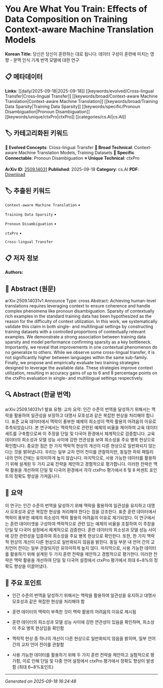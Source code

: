 
# You Are What You Train: Effects of Data Composition on Training Context-aware Machine Translation Models

**Korean Title:** 당신은 당신이 훈련하는 대로 됩니다: 데이터 구성이 훈련에 미치는 영향 - 문맥 인식 기계 번역 모델에 대한 연구

## 📋 메타데이터

**Links**: [[daily/2025-09-18|2025-09-18]] [[keywords/evolved/Cross-lingual Transfer|Cross-lingual Transfer]] [[keywords/broad/Context-aware Machine Translation|Context-aware Machine Translation]] [[keywords/broad/Training Data Sparsity|Training Data Sparsity]] [[keywords/specific/Pronoun Disambiguation|Pronoun Disambiguation]] [[keywords/unique/ctxPro|ctxPro]] [[categories/cs.AI|cs.AI]]

## 🏷️ 카테고리화된 키워드
**🚀 Evolved Concepts**: Cross-lingual Transfer
**🔬 Broad Technical**: Context-aware Machine Translation Models, Training Datasets
**🔗 Specific Connectable**: Pronoun Disambiguation
**⭐ Unique Technical**: ctxPro

**ArXiv ID**: [2509.14031](https://arxiv.org/abs/2509.14031)
**Published**: 2025-09-18
**Category**: cs.AI
**PDF**: [Download](https://arxiv.org/pdf/2509.14031.pdf)


## 🏷️ 추출된 키워드



`Context-aware Machine Translation` • 

`Training Data Sparsity` • 

`Pronoun Disambiguation` • 

`ctxPro` • 

`Cross-lingual Transfer`



## 📋 저자 정보

**Authors:** 

## 📄 Abstract (원문)

arXiv:2509.14031v1 Announce Type: cross 
Abstract: Achieving human-level translations requires leveraging context to ensure coherence and handle complex phenomena like pronoun disambiguation. Sparsity of contextually rich examples in the standard training data has been hypothesized as the reason for the difficulty of context utilization. In this work, we systematically validate this claim in both single- and multilingual settings by constructing training datasets with a controlled proportions of contextually relevant examples. We demonstrate a strong association between training data sparsity and model performance confirming sparsity as a key bottleneck. Importantly, we reveal that improvements in one contextual phenomenon do no generalize to others. While we observe some cross-lingual transfer, it is not significantly higher between languages within the same sub-family. Finally, we propose and empirically evaluate two training strategies designed to leverage the available data. These strategies improve context utilization, resulting in accuracy gains of up to 6 and 8 percentage points on the ctxPro evaluation in single- and multilingual settings respectively.

## 🔍 Abstract (한글 번역)

arXiv:2509.14031v1 발표 유형: 교차
요약: 인간 수준의 번역을 달성하기 위해서는 맥락을 활용하여 일관성을 보장하고 대명사 모호성과 같은 복잡한 현상을 처리해야 합니다. 표준 교육 데이터에서 맥락이 풍부한 예제의 희소성이 맥락 활용의 어려움의 이유로 추측되었습니다. 본 연구에서는 맥락적으로 관련된 예제의 비율을 제어하여 교육 데이터 세트를 구축함으로써 이 주장을 단일 및 다국어 환경에서 체계적으로 검증합니다. 교육 데이터의 희소성과 모델 성능 사이에 강한 연관성을 보여 희소성을 주요 병목 현상으로 확인합니다. 중요한 점은 한 가지 맥락적 현상의 개선이 다른 현상으로 일반화되지 않는다는 것을 밝혀냅니다. 우리는 일부 교차 언어 전이를 관찰하지만, 동일한 하위 패밀리 내의 언어 간에는 유의미하게 높지 않습니다. 마지막으로, 사용 가능한 데이터를 활용하기 위해 설계된 두 가지 교육 전략을 제안하고 경험적으로 평가합니다. 이러한 전략은 맥락 활용을 개선하여 단일 및 다국어 환경에서 각각 ctxPro 평가에서 6 및 8 퍼센트 포인트의 정확도 향상을 가져옵니다.

## 📝 요약

이 연구는 인간 수준의 번역을 달성하기 위해 맥락을 활용하여 일관성을 유지하고 대명사 모호성과 같은 복잡한 현상을 처리해야 한다는 점을 강조한다. 표준 훈련 데이터에서 맥락이 풍부한 예제의 희소성이 맥락 활용의 어려움의 이유로 제기되었다. 이 연구에서는 훈련 데이터셋을 구성하여 맥락적으로 관련 있는 예제의 비율을 조절하여 이 주장을 단일 및 다국어 설정에서 체계적으로 검증한다. 훈련 데이터의 희소성과 모델 성능 사이에 강한 관련성을 입증하여 희소성을 주요 병목 현상으로 확인한다. 또한, 한 가지 맥락적 현상의 개선이 다른 현상으로 일반화되지 않음을 밝힌다. 동일 부문 내 언어 간의 교차언어 전이는 일부 관찰되지만 유의미하게 높지 않다. 마지막으로, 사용 가능한 데이터를 활용하기 위해 설계된 두 가지 훈련 전략을 제안하고 경험적으로 평가한다. 이러한 전략은 맥락 활용을 개선하여 단일 및 다국어 설정에서 ctxPro 평가에서 최대 6~8%의 정확도 향상을 이끌어냈다.

## 🎯 주요 포인트


- 인간 수준의 번역을 달성하기 위해서는 맥락을 활용하여 일관성을 유지하고 대명사 모호성과 같은 복잡한 현상을 처리해야 함

- 훈련 데이터의 맥락이 부족한 것이 맥락 활용의 어려움의 이유로 제시됨

- 훈련 데이터의 희소성과 모델 성능 사이에 강한 연관성이 있음을 확인하며, 희소성이 주요 병목 현상임을 확인함

- 맥락적 현상 중 하나의 개선이 다른 현상으로 일반화되지 않음을 밝히며, 일부 언어 간의 교차 언어 전이를 관찰함

- 사용 가능한 데이터를 활용하기 위해 두 가지 훈련 전략을 제안하고 실험적으로 평가함, 이로 인해 단일 및 다중 언어 설정에서 ctxPro 평가에서 정확도 향상이 발생함 (최대 6~8%포인트)


---

*Generated on 2025-09-18 16:24:48*
